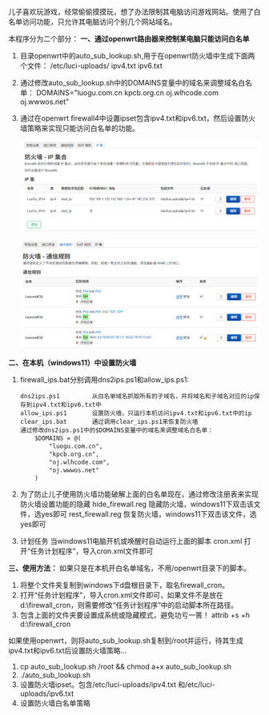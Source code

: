 儿子喜欢玩游戏，经常偷偷摸摸玩，想了办法限制其电脑访问游戏网站。使用了白名单访问功能，只允许其电脑访问个别几个网站域名。

本程序分为二个部分：
**一、通过openwrt路由器来控制某电脑只能访问白名单**

1. 目录openwrt中的auto_sub_lookup.sh,用于在openwrt防火墙中生成下面两个文件：
    /etc/luci-uploads/
        ipv4.txt
        ipv6.txt

2. 通过修改auto_sub_lookup.sh中的DOMAINS变量中的域名来调整域名白名单：
        DOMAINS="luogu.com.cn
        kpcb.org.cn
        oj.wlhcode.com
        oj.wwwos.net"
    
3. 通过在openwrt firewall4中设置ipset包含ipv4.txt和ipv6.txt，然后设置防火墙策略来实现只能访问白名单的功能。

    ![image-20250604161355497](.\openwrt\openwrt_ipset.png)

    ![image-20250604161505642](.\openwrt\openwrt_firewall.png)

**二、在本机（windows11）中设置防火墙**

1. firewall_ips.bat分别调用dns2ips.ps1和allow_ips.ps1:

       dns2ips.ps1         从白名单域名抓取所有的子域名，并将域名和子域名对应的ip保存到ipv4.txt和ipv6.txt中
       allow_ips.ps1       设置防火墙，只运行本机访问ipv4.txt和ipv6.txt中的ip
       clear_ips.bat       通过调用clear_ips.ps1来恢复防火墙
       通过修改dns2ips.ps1中的$DOMAINS变量中的域名来调整域名白名单：
           $DOMAINS = @(
               "luogu.com.cn",
               "kpcb.org.cn",
               "oj.wlhcode.com",
               "oj.wwwos.net"
           )
2. 为了防止儿子使用防火墙功能破解上面的白名单现在，通过修改注册表来实现防火墙设置功能的隐藏
    hide_firewall.reg   隐藏防火墙，windows11下双击该文件，选yes即可
    rest_firewall.reg   恢复防火墙，windows11下双击该文件，选yes即可

3. 计划任务
    当windows11电脑开机或唤醒时自动运行上面的脚本
    cron.xml            打开“任务计划程序”，导入cron.xml文件即可

**三、使用方法：**
    如果只是在本机开白名单域名，不用/openwrt目录下的脚本。
1. 将整个文件夹复制到windows下d盘根目录下，取名firewall_cron。
2. 打开“任务计划程序”，导入cron.xml文件即可，如果文件不是放在d:\firewall_cron，则需要修改“任务计划程序”中的启动脚本所在路径。
3. 包含上面的文件夹要设置成系统或隐藏模式，避免功亏一篑！
        attrib +s +h d:\firewall_cron

​	如果使用openwrt，则将auto_sub_lookup.sh复制到/root并运行，待其生成ipv4.txt和ipv6.txt后设置防火墙策略...
1. cp auto_sub_lookup.sh /root && chmod a+x auto_sub_lookup.sh
2. ./auto_sub_lookup.sh
3. 设置防火墙ipset。包含/etc/luci-uploads/ipv4.txt 和/etc/luci-uploads/ipv6.txt
4. 设置防火墙白名单策略